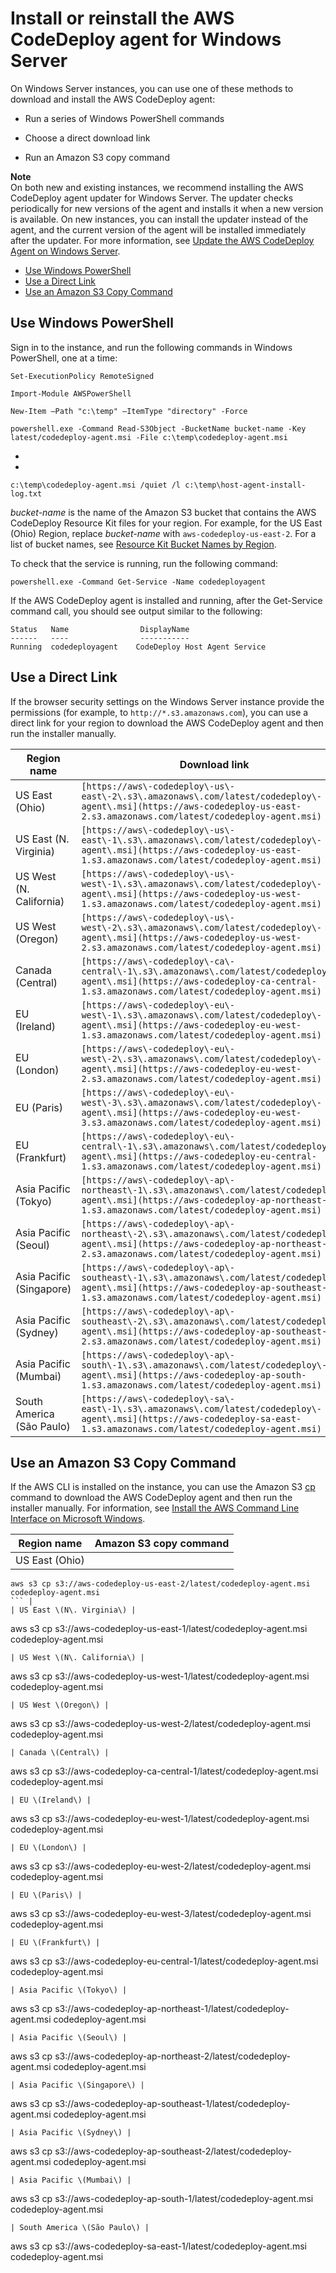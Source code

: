 # Install or reinstall the AWS CodeDeploy agent for Windows Server<a name="codedeploy-agent-operations-install-windows"></a>

On Windows Server instances, you can use one of these methods to download and install the AWS CodeDeploy agent:

+ Run a series of Windows PowerShell commands

+ Choose a direct download link

+ Run an Amazon S3 copy command

**Note**  
On both new and existing instances, we recommend installing the AWS CodeDeploy agent updater for Windows Server\. The updater checks periodically for new versions of the agent and installs it when a new version is available\. On new instances, you can install the updater instead of the agent, and the current version of the agent will be installed immediately after the updater\. For more information, see [Update the AWS CodeDeploy Agent on Windows Server](codedeploy-agent-operations-update-windows.md)\.


+ [Use Windows PowerShell](#codedeploy-agent-operations-install-windows-powershell)
+ [Use a Direct Link](#codedeploy-agent-operations-install-windows-direct-link)
+ [Use an Amazon S3 Copy Command](#codedeploy-agent-operations-install-windows-s3-copy)

## Use Windows PowerShell<a name="codedeploy-agent-operations-install-windows-powershell"></a>

Sign in to the instance, and run the following commands in Windows PowerShell, one at a time:

```
Set-ExecutionPolicy RemoteSigned
```

```
Import-Module AWSPowerShell
```

```
New-Item –Path "c:\temp" –ItemType "directory" -Force
```

```
powershell.exe -Command Read-S3Object -BucketName bucket-name -Key latest/codedeploy-agent.msi -File c:\temp\codedeploy-agent.msi
```

+ 

+ 

```
c:\temp\codedeploy-agent.msi /quiet /l c:\temp\host-agent-install-log.txt
```

*bucket\-name* is the name of the Amazon S3 bucket that contains the AWS CodeDeploy Resource Kit files for your region\. For example, for the US East \(Ohio\) Region, replace *bucket\-name* with `aws-codedeploy-us-east-2`\. For a list of bucket names, see [Resource Kit Bucket Names by Region](resource-kit.md#resource-kit-bucket-names)\.

To check that the service is running, run the following command:

```
powershell.exe -Command Get-Service -Name codedeployagent
```

If the AWS CodeDeploy agent is installed and running, after the Get\-Service command call, you should see output similar to the following:

```
Status   Name                DisplayName
------   ----                -----------
Running  codedeployagent    CodeDeploy Host Agent Service
```

## Use a Direct Link<a name="codedeploy-agent-operations-install-windows-direct-link"></a>

If the browser security settings on the Windows Server instance provide the permissions \(for example, to `http://*.s3.amazonaws.com`\), you can use a direct link for your region to download the AWS CodeDeploy agent and then run the installer manually\.


| Region name | Download link | 
| --- | --- | 
| US East \(Ohio\) | `[https://aws\-codedeploy\-us\-east\-2\.s3\.amazonaws\.com/latest/codedeploy\-agent\.msi](https://aws-codedeploy-us-east-2.s3.amazonaws.com/latest/codedeploy-agent.msi)` | 
| US East \(N\. Virginia\) | `[https://aws\-codedeploy\-us\-east\-1\.s3\.amazonaws\.com/latest/codedeploy\-agent\.msi](https://aws-codedeploy-us-east-1.s3.amazonaws.com/latest/codedeploy-agent.msi)` | 
| US West \(N\. California\) | `[https://aws\-codedeploy\-us\-west\-1\.s3\.amazonaws\.com/latest/codedeploy\-agent\.msi](https://aws-codedeploy-us-west-1.s3.amazonaws.com/latest/codedeploy-agent.msi)` | 
| US West \(Oregon\) | `[https://aws\-codedeploy\-us\-west\-2\.s3\.amazonaws\.com/latest/codedeploy\-agent\.msi](https://aws-codedeploy-us-west-2.s3.amazonaws.com/latest/codedeploy-agent.msi)` | 
| Canada \(Central\) | `[https://aws\-codedeploy\-ca\-central\-1\.s3\.amazonaws\.com/latest/codedeploy\-agent\.msi](https://aws-codedeploy-ca-central-1.s3.amazonaws.com/latest/codedeploy-agent.msi)` | 
| EU \(Ireland\) | `[https://aws\-codedeploy\-eu\-west\-1\.s3\.amazonaws\.com/latest/codedeploy\-agent\.msi](https://aws-codedeploy-eu-west-1.s3.amazonaws.com/latest/codedeploy-agent.msi)` | 
| EU \(London\) | `[https://aws\-codedeploy\-eu\-west\-2\.s3\.amazonaws\.com/latest/codedeploy\-agent\.msi](https://aws-codedeploy-eu-west-2.s3.amazonaws.com/latest/codedeploy-agent.msi)` | 
| EU \(Paris\) | `[https://aws\-codedeploy\-eu\-west\-3\.s3\.amazonaws\.com/latest/codedeploy\-agent\.msi](https://aws-codedeploy-eu-west-3.s3.amazonaws.com/latest/codedeploy-agent.msi)` | 
| EU \(Frankfurt\) | `[https://aws\-codedeploy\-eu\-central\-1\.s3\.amazonaws\.com/latest/codedeploy\-agent\.msi](https://aws-codedeploy-eu-central-1.s3.amazonaws.com/latest/codedeploy-agent.msi)` | 
| Asia Pacific \(Tokyo\) | `[https://aws\-codedeploy\-ap\-northeast\-1\.s3\.amazonaws\.com/latest/codedeploy\-agent\.msi](https://aws-codedeploy-ap-northeast-1.s3.amazonaws.com/latest/codedeploy-agent.msi)` | 
| Asia Pacific \(Seoul\) | `[https://aws\-codedeploy\-ap\-northeast\-2\.s3\.amazonaws\.com/latest/codedeploy\-agent\.msi](https://aws-codedeploy-ap-northeast-2.s3.amazonaws.com/latest/codedeploy-agent.msi)` | 
| Asia Pacific \(Singapore\) | `[https://aws\-codedeploy\-ap\-southeast\-1\.s3\.amazonaws\.com/latest/codedeploy\-agent\.msi](https://aws-codedeploy-ap-southeast-1.s3.amazonaws.com/latest/codedeploy-agent.msi)` | 
| Asia Pacific \(Sydney\) | `[https://aws\-codedeploy\-ap\-southeast\-2\.s3\.amazonaws\.com/latest/codedeploy\-agent\.msi](https://aws-codedeploy-ap-southeast-2.s3.amazonaws.com/latest/codedeploy-agent.msi)` | 
| Asia Pacific \(Mumbai\) | `[https://aws\-codedeploy\-ap\-south\-1\.s3\.amazonaws\.com/latest/codedeploy\-agent\.msi](https://aws-codedeploy-ap-south-1.s3.amazonaws.com/latest/codedeploy-agent.msi)` | 
| South America \(São Paulo\) | `[https://aws\-codedeploy\-sa\-east\-1\.s3\.amazonaws\.com/latest/codedeploy\-agent\.msi](https://aws-codedeploy-sa-east-1.s3.amazonaws.com/latest/codedeploy-agent.msi)` | 

## Use an Amazon S3 Copy Command<a name="codedeploy-agent-operations-install-windows-s3-copy"></a>

If the AWS CLI is installed on the instance, you can use the Amazon S3 [cp](http://docs.aws.amazon.com/cli/latest/reference/s3/cp.html) command to download the AWS CodeDeploy agent and then run the installer manually\. For information, see [Install the AWS Command Line Interface on Microsoft Windows](http://docs.aws.amazon.com/cli/latest/userguide/awscli-install-windows.html)\. 


| Region name | Amazon S3 copy command | 
| --- | --- | 
| US East \(Ohio\) |  

```
aws s3 cp s3://aws-codedeploy-us-east-2/latest/codedeploy-agent.msi codedeploy-agent.msi
``` | 
| US East \(N\. Virginia\) | 

```
aws s3 cp s3://aws-codedeploy-us-east-1/latest/codedeploy-agent.msi codedeploy-agent.msi
``` | 
| US West \(N\. California\) | 

```
aws s3 cp s3://aws-codedeploy-us-west-1/latest/codedeploy-agent.msi codedeploy-agent.msi
``` | 
| US West \(Oregon\) | 

```
aws s3 cp s3://aws-codedeploy-us-west-2/latest/codedeploy-agent.msi codedeploy-agent.msi
``` | 
| Canada \(Central\) | 

```
aws s3 cp s3://aws-codedeploy-ca-central-1/latest/codedeploy-agent.msi codedeploy-agent.msi
``` | 
| EU \(Ireland\) | 

```
aws s3 cp s3://aws-codedeploy-eu-west-1/latest/codedeploy-agent.msi codedeploy-agent.msi
``` | 
| EU \(London\) | 

```
aws s3 cp s3://aws-codedeploy-eu-west-2/latest/codedeploy-agent.msi codedeploy-agent.msi
``` | 
| EU \(Paris\) | 

```
aws s3 cp s3://aws-codedeploy-eu-west-3/latest/codedeploy-agent.msi codedeploy-agent.msi
``` | 
| EU \(Frankfurt\) | 

```
aws s3 cp s3://aws-codedeploy-eu-central-1/latest/codedeploy-agent.msi codedeploy-agent.msi
``` | 
| Asia Pacific \(Tokyo\) | 

```
aws s3 cp s3://aws-codedeploy-ap-northeast-1/latest/codedeploy-agent.msi codedeploy-agent.msi
``` | 
| Asia Pacific \(Seoul\) | 

```
aws s3 cp s3://aws-codedeploy-ap-northeast-2/latest/codedeploy-agent.msi codedeploy-agent.msi
``` | 
| Asia Pacific \(Singapore\) | 

```
aws s3 cp s3://aws-codedeploy-ap-southeast-1/latest/codedeploy-agent.msi codedeploy-agent.msi
``` | 
| Asia Pacific \(Sydney\) | 

```
aws s3 cp s3://aws-codedeploy-ap-southeast-2/latest/codedeploy-agent.msi codedeploy-agent.msi
``` | 
| Asia Pacific \(Mumbai\) | 

```
aws s3 cp s3://aws-codedeploy-ap-south-1/latest/codedeploy-agent.msi codedeploy-agent.msi
``` | 
| South America \(São Paulo\) | 

```
aws s3 cp s3://aws-codedeploy-sa-east-1/latest/codedeploy-agent.msi codedeploy-agent.msi
``` | 